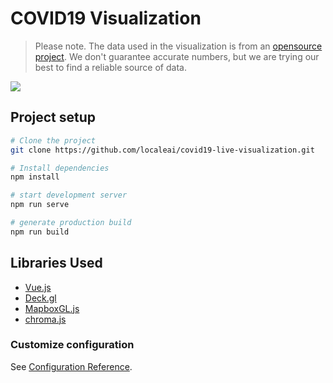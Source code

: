 # COVID19 Visualization
> Please note. The data used in the visualization is from an [opensource project](https://github.com/ExpDev07/coronavirus-tracker-api). We don't guarantee accurate numbers, but we are trying our best to find a reliable source of data.

![](https://github.com/localeai/covid19-live-visualization/raw/master/public/meta.png)
## Project setup
```bash
# Clone the project
git clone https://github.com/localeai/covid19-live-visualization.git

# Install dependencies
npm install

# start development server
npm run serve

# generate production build
npm run build
```
## Libraries Used
- [Vue.js](https://github.com/vuejs/vue)
- [Deck.gl](https://github.com/uber/deck.gl)
- [MapboxGL.js](https://github.com/mapbox/mapbox-gl-js)
- [chroma.js](https://github.com/gka/chroma.js)

### Customize configuration
See [Configuration Reference](https://cli.vuejs.org/config/).
